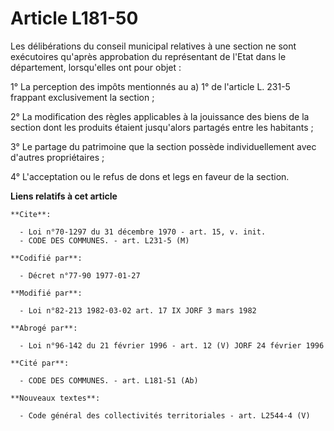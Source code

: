 # Article L181-50

Les délibérations du conseil municipal relatives à une section ne sont exécutoires qu'après approbation du représentant de
l'Etat dans le département, lorsqu'elles ont pour objet :

1° La perception des impôts mentionnés au a) 1° de l'article L. 231-5 frappant exclusivement la section ;

2° La modification des règles applicables à la jouissance des biens de la section dont les produits étaient jusqu'alors
partagés entre les habitants ;

3° Le partage du patrimoine que la section possède individuellement avec d'autres propriétaires ;

4° L'acceptation ou le refus de dons et legs en faveur de la section.

**Liens relatifs à cet article**

	**Cite**:

	  - Loi n°70-1297 du 31 décembre 1970 - art. 15, v. init.
	  - CODE DES COMMUNES. - art. L231-5 (M)

	**Codifié par**:

	  - Décret n°77-90 1977-01-27

	**Modifié par**:

	  - Loi n°82-213 1982-03-02 art. 17 IX JORF 3 mars 1982

	**Abrogé par**:

	  - Loi n°96-142 du 21 février 1996 - art. 12 (V) JORF 24 février 1996

	**Cité par**:

	  - CODE DES COMMUNES. - art. L181-51 (Ab)

	**Nouveaux textes**:

	  - Code général des collectivités territoriales - art. L2544-4 (V)
